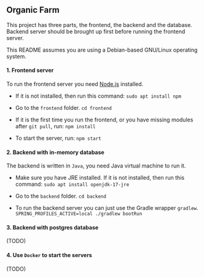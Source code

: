 ## Organic Farm

This project has three parts, the frontend, the backend and the database. Backend server should be brought up first before running the frontend server.

This README assumes you are using a Debian-based GNU/Linux operating system.

#### 1. Frontend server

To run the frontend server you need [Node.js](https://nodejs.org/en/) installed.

- If it is not installed, then run this command:
 `sudo apt install npm`

- Go to the `frontend` folder.
`cd frontend`

- If it is the first time you run the frontend, or you have missing modules after `git pull`, run:
`npm install`

- To start the server, run:
`npm start`

#### 2. Backend with in-memory database

The backend is written in `Java`, you need Java virtual machine to run it.

- Make sure you have JRE installed. If it is not installed, then run this command:
 `sudo apt install openjdk-17-jre`

- Go to the `backend` folder.
`cd backend`

- To run the backend server you can just use the Gradle wrapper `gradlew`.
`SPRING_PROFILES_ACTIVE=local ./gradlew bootRun`

#### 3. Backend with postgres database

(TODO)

#### 4. Use `Docker` to start the servers

(TODO)
